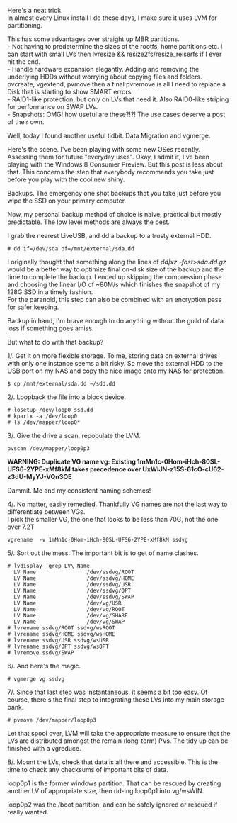 Here's a neat trick.  
In almost every Linux install I do these days, I make sure it uses LVM for
partitioning.

This has some advantages over straight up MBR partitions.  
\- Not having to predetermine the sizes of the rootfs, home partitions etc. I
can start with small LVs then lvresize && resize2fs/resize_reiserfs if I ever
hit the end.  
\- Handle hardware expansion elegantly. Adding and removing the underlying
HDDs without worrying about copying files and folders. pvcreate, vgextend,
pvmove then a final pvremove is all I need to replace a Disk that is starting
to show SMART errors.  
\- RAID1-like protection, but only on LVs that need it. Also RAID0-like
striping for performance on SWAP LVs.  
\- Snapshots: OMG! how useful are these?!?! The use cases deserve a post of
their own.

Well, today I found another useful tidbit. Data Migration and vgmerge.

Here's the scene. I've been playing with some new OSes recently. Assessing
them for future "everyday uses". Okay, I admit it, I've been playing with the
Windows 8 Consumer Preview. But this post is less about that. This concerns
the step that everybody recommends you take just before you play with the cool
new shiny.

Backups. The emergency one shot backups that you take just before you wipe the
SSD on your primary computer.

Now, my personal backup method of choice is naive, practical but mostly
predictable. The low level methods are always the best.

I grab the nearest LiveUSB, and dd a backup to a trusty external HDD.  

    # dd if=/dev/sda of=/mnt/external/sda.dd

I originally thought that something along the lines of _dd|xz -fast>sda.dd.gz_
would be a better way to optimize final on-disk size of the backup and the
time to complete the backup. I ended up skipping the compression phase and
choosing the linear I/O of ~80M/s which finishes the snapshot of my 128G SSD
in a timely fashion.  
For the paranoid, this step can also be combined with an encryption pass for
safer keeping.

Backup in hand, I'm brave enough to do anything without the guild of data loss
if something goes amiss.

But what to do with that backup?

1/. Get it on more flexible storage. To me, storing data on external drives
with only one instance seems a bit risky. So move the external HDD to the USB
port on my NAS and copy the nice image onto my NAS for protection.  

    $ cp /mnt/external/sda.dd ~/sdd.dd

  
2/. Loopback the file into a block device.  

    # losetup /dev/loop0 ssd.dd  
    # kpartx -a /dev/loop0  
    # ls /dev/mapper/loop0*

  
3/. Give the drive a scan, repopulate the LVM.  

    pvscan /dev/mapper/loop0p3

  
**WARNING: Duplicate VG name vg: Existing 1mMn1c-0Hom-iHch-80SL-UFS6-2YPE-xMf8kM takes precedence over UxWlJN-z15S-61cO-cU62-z3dU-MyYJ-VQn3OE**

Dammit. Me and my consistent naming schemes!

4/. No matter, easily remedied. Thankfully VG names are not the last way to
differentiate between VGs.  
I pick the smaller VG, the one that looks to be less than 70G, not the one
over 7.2T  

    vgrename  -v 1mMn1c-0Hom-iHch-80SL-UFS6-2YPE-xMf8kM ssdvg

  
5/. Sort out the mess. The important bit is to get of name clashes.  

    # lvdisplay |grep LV\ Name  
      LV Name                /dev/ssdvg/ROOT  
      LV Name                /dev/ssdvg/HOME  
      LV Name                /dev/ssdvg/USR  
      LV Name                /dev/ssdvg/OPT  
      LV Name                /dev/ssdvg/SWAP  
      LV Name                /dev/vg/USR  
      LV Name                /dev/vg/ROOT  
      LV Name                /dev/vg/SHARE  
      LV Name                /dev/vg/SWAP  
    # lvrename ssdvg/ROOT ssdvg/wsROOT  
    # lvrename ssdvg/HOME ssdvg/wsHOME  
    # lvrename ssdvg/USR ssdvg/wsUSR  
    # lvrename ssdvg/OPT ssdvg/wsOPT  
    # lvremove ssdvg/SWAP

  
6/. And here's the magic.  

    # vgmerge vg ssdvg

  
7/. Since that last step was instantaneous, it seems a bit too easy. Of
course, there's the final step to integrating these LVs into my main storage
bank.  

    # pvmove /dev/mapper/loop0p3

  
Let that spool over, LVM will take the appropriate measure to ensure that the
LVs are distributed amongst the remain (long-term) PVs. The tidy up can be
finished with a vgreduce.

8/. Mount the LVs, check that data is all there and accessible. This is the
time to check any checksums of important bits of data.

loop0p1 is the former windows partition. That can be rescued by creating
another LV of appropriate size, then dd-ing loop0p1 into vg/wsWIN.

loop0p2 was the /boot partition, and can be safely ignored or rescued if
really wanted.

